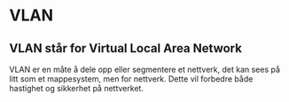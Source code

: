 # VLAN

## VLAN står for Virtual Local Area Network

VLAN er en måte å dele opp eller segmentere et nettverk, det kan sees på litt som et mappesystem, men for nettverk. Dette vil forbedre både hastighet og sikkerhet på nettverket.